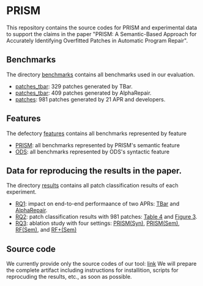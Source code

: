 # PRISM
This repository contains the source codes for PRISM and experimental data to support the claims in the paper "PRISM: A Semantic-Based Approach for Accurately Identifying Overfitted Patches in Automatic Program Repair".

## Benchmarks
The directory [benchmarks](./benchmarks) contains all benchmarks used in our evaluation.
* [patches_tbar](./benchmarks/patches_tbar): 329 patches generated by TBar.
* [patches_tbar](./benchmarks/patches_ar): 409 patches generated by AlphaRepair.
* [patches](./benchmarks/patches_tbar): 981 patches generated by 21 APR and developers.

## Features
The defectory [features](./features) contains all benchmarks represented by feature
* [PRISM](./features/PRISM): all benchmarks represented by PRISM's semantic feature
* [ODS](./features/ODS): all benchmarks represented by ODS's syntactic feature
  
## Data for reproducing the results in the paper.
The directory [results](./results) contains all patch classification results of each experiment.
* [RQ1](./results/rq1): impact on end-to-end performaance of two APRs: [TBar](./results/rq1/tbar) and [AlphaRepair](./results/rq1/ar).
* [RQ2](./results/rq2): patch classification results with 981 patches: [Table 4](./results/rq2/basic) and [Figure 3](./results/rq2/trade-off).
* [RQ3](./results/rq3): ablation study with four settings: [PRISM(Syn)](./results/rq3/ours_syn.csv), [PRISM(Sem)](./results/rq3/ours_sem.csv), [RF(Sem)](./results/rq3/rf_sem.csv), and [RF+(Sem)](./results/rq3/rf+_sem.csv)

## Source code
We currently provide only the source codes of our tool: [link](https://github.com/prism2024/PRISM_analyzer)
We will prepare the complete artifact including instructions for installition, scripts for reprocuding the results, etc., as soon as possible.
